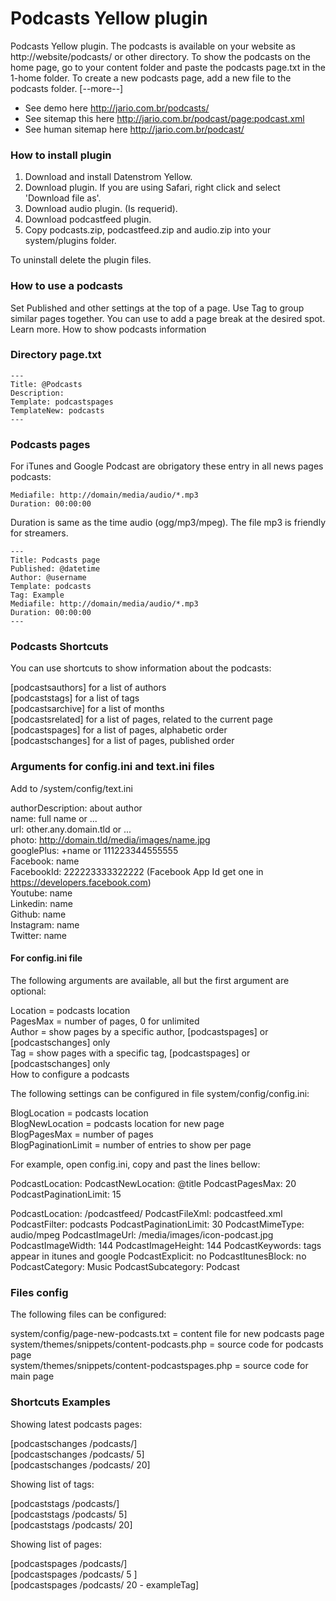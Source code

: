 # Podcasts Yellow plugin

Podcasts Yellow plugin. The podcasts is available on your website as http://website/podcasts/ or other directory. To show the podcasts on the home page, go to your content folder and paste the podcasts page.txt in the 1-home folder. To create a new podcasts page, add a new file to the podcasts folder. [--more--] 

* See demo here http://jario.com.br/podcasts/   
* See sitemap this here http://jario.com.br/podcast/page:podcast.xml   
* See human sitemap here http://jario.com.br/podcast/  


### How to install plugin

1. Download and install Datenstrom Yellow.  
2. Download plugin. If you are using Safari, right click and select 'Download file as'.   
3. Download audio plugin. (Is requerid).
4. Download podcastfeed plugin. 
5. Copy podcasts.zip, podcastfeed.zip and audio.zip into your system/plugins folder.  

To uninstall delete the plugin files.


### How to use a podcasts

Set Published and other settings at the top of a page. Use Tag to group similar pages together. You can use to add a page break at the desired spot. Learn more.
How to show podcasts information


### Directory page.txt


```
---
Title: @Podcasts
Description: 
Template: podcastspages
TemplateNew: podcasts
---
```


### Podcasts pages 

For iTunes and Google Podcast are obrigatory these entry in all news pages podcasts:  

	Mediafile: http://domain/media/audio/*.mp3
	Duration: 00:00:00
  
Duration is same as the time audio (ogg/mp3/mpeg). The file mp3 is friendly for streamers.  	

	
```
---
Title: Podcasts page
Published: @datetime
Author: @username
Template: podcasts
Tag: Example
Mediafile: http://domain/media/audio/*.mp3
Duration: 00:00:00
---
```

### Podcasts Shortcuts

You can use shortcuts to show information about the podcasts:

[podcastsauthors] for a list of authors  
[podcaststags] for a list of tags  
[podcastsarchive] for a list of months  
[podcastsrelated] for a list of pages, related to the current page  
[podcastspages] for a list of pages, alphabetic order   
[podcastschanges] for a list of pages, published order   

### Arguments for config.ini and text.ini files

Add to /system/config/text.ini

authorDescription: about author   
name: full name or ...   
url: other.any.domain.tld or ...   
photo: http://domain.tld/media/images/name.jpg   
googlePlus: +name or 111223344555555   
Facebook: name   
FacebookId: 222223333322222 (Facebook App Id get one in https://developers.facebook.com)   
Youtube: name   
Linkedin: name   
Github: name   
Instagram: name   
Twitter: name   
   
#### For config.ini file

The following arguments are available, all but the first argument are optional:   

Location = podcasts location  
PagesMax = number of pages, 0 for unlimited  
Author = show pages by a specific author, [podcastspages] or [podcastschanges] only  
Tag = show pages with a specific tag, [podcastspages] or [podcastschanges] only   
How to configure a podcasts   

The following settings can be configured in file system/config/config.ini:   

BlogLocation = podcasts location  
BlogNewLocation = podcasts location for new page   
BlogPagesMax = number of pages   
BlogPaginationLimit = number of entries to show per page


For example, open config.ini, copy and past the lines bellow:

PodcastLocation: 
PodcastNewLocation: @title
PodcastPagesMax: 20
PodcastPaginationLimit: 15

PodcastLocation: /podcastfeed/
PodcastFileXml: podcastfeed.xml
PodcastFilter: podcasts
PodcastPaginationLimit: 30
PodcastMimeType: audio/mpeg
PodcastImageUrl: /media/images/icon-podcast.jpg
PodcastImageWidth: 144
PodcastImageHeight: 144
PodcastKeywords: tags appear in itunes and google
PodcastExplicit: no
PodcastItunesBlock: no
PodcastCategory: Music
PodcastSubcategory: Podcast


### Files config
The following files can be configured:
   
system/config/page-new-podcasts.txt = content file for new podcasts page  
system/themes/snippets/content-podcasts.php = source code for podcasts page   
system/themes/snippets/content-podcastspages.php = source code for main page   


### Shortcuts Examples

Showing latest podcasts pages:   

  
[podcastschanges /podcasts/]   
[podcastschanges /podcasts/ 5]   
[podcastschanges /podcasts/ 20]  
  
Showing list of tags:   

[podcaststags /podcasts/]  
[podcaststags /podcasts/ 5]   
[podcaststags /podcasts/ 20]   

Showing list of pages:   
  
[podcastspages /podcasts/]  
[podcastspages /podcasts/ 5 ]   
[podcastspages /podcasts/ 20 - exampleTag]  
     
	
